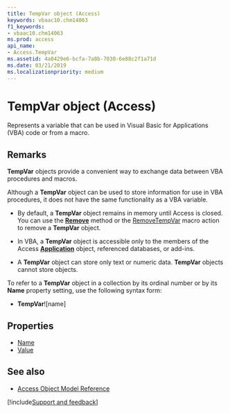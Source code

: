 ```yaml
---
title: TempVar object (Access)
keywords: vbaac10.chm14063
f1_keywords:
- vbaac10.chm14063
ms.prod: access
api_name:
- Access.TempVar
ms.assetid: 4a0429e6-bcfa-7a8b-7030-6e88c2f1a71d
ms.date: 03/21/2019
ms.localizationpriority: medium
---
```



# TempVar object (Access)

Represents a variable that can be used in Visual Basic for Applications (VBA) code or from a macro. 


## Remarks

**TempVar** objects provide a convenient way to exchange data between VBA procedures and macros.

Although a **TempVar** object can be used to store information for use in VBA procedures, it does not have the same functionality as a VBA variable.

- By default, a **TempVar** object remains in memory until Access is closed. You can use the **[Remove](Access.TempVars.Remove.md)** method or the [RemoveTempVar](overview/Access.md) macro action to remove a **TempVar** object.
    
- In VBA, a **TempVar** object is accessible only to the members of the Access **[Application](Access.Application.md)** object, referenced databases, or add-ins.
    
- A **TempVar** object can store only text or numeric data. **TempVar** objects cannot store objects.
    
To refer to a **TempVar** object in a collection by its ordinal number or by its **Name** property setting, use the following syntax form:

- **TempVar**![name]

## Properties   

- [Name](Access.TempVar.Name.md)
- [Value](Access.TempVar.Value.md)

## See also

- [Access Object Model Reference](overview/Access/object-model.md)


[!include[Support and feedback](~/includes/feedback-boilerplate.md)]
